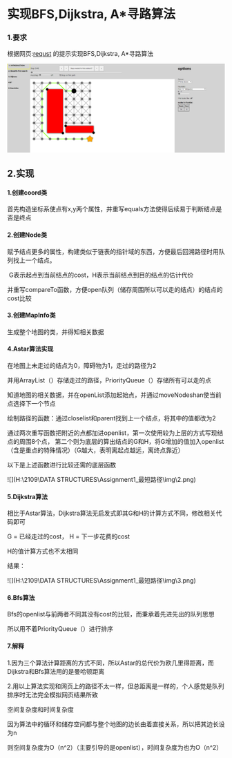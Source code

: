 # 实现BFS,Dijkstra, A*寻路算法

### 1.要求

根据网页:<a href="./Assignment request/pathfinding thing.html">requst</a> 的提示实现BFS,Dijkstra, A*寻路算法

![](.\img\1.png)

## 2.实现

#### 1.创建coord类

首先构造坐标系使点有x,y两个属性，并重写equals方法使得后续易于判断结点是否是终点

#### 2.创建Node类

赋予结点更多的属性，构建类似于链表的指针域的东西，方便最后回溯路径时用队列找上一个结点。

​    G表示起点到当前结点的cost，H表示当前结点到目的结点的估计代价

  并重写compareTo函数，方便open队列（储存周围所以可以走的结点）的结点的cost比较

#### 3.创建MapInfo类

生成整个地图的类，并得知相关数据

#### 4.Astar算法实现

在地图上未走过的结点为0，障碍物为1，走过的路径为2

​    并用ArrayList（）存储走过的路径，PriorityQueue（）存储所有可以走的点

知道地图的相关数据，并在openList添加起始点，并通过moveNodeshan使当前点选择下一个节点

绘制路径的函数：通过closelist和parent找到上一个结点，将其中的值都改为2

通过两次重写函数把附近的点都加进openlist，第一次使用较为上层的方式写现结点的周围8个点， 第二个则为底层的算出结点的G和H，将G增加的值加入openlist（含是重点的特殊情况）（G越大，表明离起点越远，离终点靠近）

以下是上述函数进行比较还需的底层函数

![](H:\2109\DATA STRUCTURES\Assignment1_最短路径\img\2.png)

#### 5.Dijkstra算法

相比于Astar算法，Dijkstra算法无启发式即其G和H的计算方式不同，修改相关代码即可

G = 已经走过的cost， H = 下一步花费的cost

H的值计算方式也不太相同

结果：

![](H:\2109\DATA STRUCTURES\Assignment1_最短路径\img\3.png)

#### 6.Bfs算法

Bfs的openlist与前两者不同其没有cost的比较，而秉承着先进先出的队列思想

所以用不着PriorityQueue（）进行排序



#### 7.解释

1.因为三个算法计算距离的方式不同，所以Astar的总代价为欧几里得距离，而Dijkstra和Bfs算法用的是曼哈顿距离

 

2.用以上算法实现和网页上的路径不太一样，但总距离是一样的，个人感觉是队列排序时无法完全模拟网页结果所致

空间复杂度和时间复杂度

因为算法中的循环和储存空间都与整个地图的边长由着直接关系，所以把其边长设为n

则空间复杂度为O（n^2）（主要引导的是openlist），时间复杂度为也为O（n^2）
